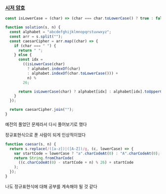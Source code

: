 ### [시저 암호](https://school.programmers.co.kr/learn/courses/30/lessons/12926)

```js
const isLowerCase = (char) => (char === char.toLowerCase() ? true : false);

function solution(s, n) {
  const alphabet = "abcdefghijklmnopqrstuvwxyz";
  const arr = s.split("");
  const caesarCipher = arr.map((char) => {
    if (char === " ") {
      return " ";
    } else {
      const idx =
        ((isLowerCase(char)
          ? alphabet.indexOf(char)
          : alphabet.indexOf(char.toLowerCase())) +
          n) %
        26;

      return isLowerCase(char) ? alphabet[idx] : alphabet[idx].toUpperCase();
    }
  });

  return caesarCipher.join("");
}
```

예전의 풀었던 문제라서 다시 풀어보기로 했다

정규표현식으로 푼 사람이 되게 인상적이었다

```js
function caesar(s, n) {
  return s.replace(/([a-z])|([A-Z])/g, (c, lowerCase) => {
    var startCode = lowerCase ? "a".charCodeAt(0) : "A".charCodeAt(0);
    return String.fromCharCode(
      ((c.charCodeAt(0) - startCode + n) % 26) + startCode
    );
  });
}
```

나도 정규표현식에 대해 공부를 계속해야 될 것 같다
